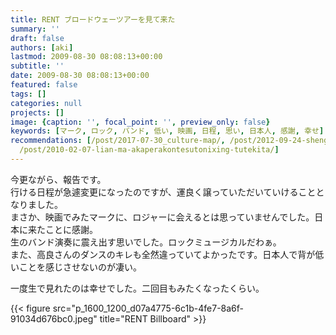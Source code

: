 ```yaml
---
title: RENT ブロードウェーツアーを見て来た
summary: ''
draft: false
authors: [aki]
lastmod: 2009-08-30 08:08:13+00:00
subtitle: ''
date: 2009-08-30 08:08:13+00:00
featured: false
tags: []
categories: null
projects: []
image: {caption: '', focal_point: '', preview_only: false}
keywords: [マーク, ロック, バンド, 低い, 映画, 日程, 思い, 日本人, 感謝, 幸せ]
recommendations: [/post/2017-07-30_culture-map/, /post/2012-09-24-sheng-yan-zou-henoqi-dai-tojia-zhi/,
  /post/2010-02-07-lian-ma-akaperakontesutonixing-tutekita/]
---
```

今更ながら、報告です。  
行ける日程が急遽変更になったのですが、運良く譲っていただいていけることとなりました。  
まさか、映画でみたマークに、ロジャーに会えるとは思っていませんでした。日本に来たことに感謝。  
生のバンド演奏に震え出す思いでした。ロックミュージカルだわぁ。  
また、高良さんのダンスのキレも全然違っていてよかったです。日本人で背が低いことを感じさせないのが凄い。

一度生で見れたのは幸せでした。二回目もみたくなったくらい。

{{< figure src="p_1600_1200_d07a4775-6c1b-4fe7-8a6f-91034d676bc0.jpeg" title="RENT Billboard" >}}
